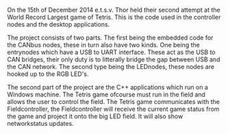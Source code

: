 On the 15th of December 2014 e.t.s.v. Thor held their second attempt at the World Record Largest game of Tetris. This is the code used in the controller nodes and the desktop applications.

The project consists of two parts. The first being the embedded code for the CANbus nodes, these in turn also have two kinds. One being the entrynodes which have a USB to UART interface. These act as the USB to CAN bridges, their only duty is to litterally bridge the gap between USB and the CAN network. The second type being the LEDnodes, these nodes are hooked up to the RGB LED's.

The second part of the project are the C++ applications which run on a Windows machine. The Tetris game ofcourse must run in the field and allows the user to control the field. The Tetris game communicates with the Fieldcontroller, the Fieldcontroller will receive the current game status from the game and project it onto the big LED field. It will also show networkstatus updates.
